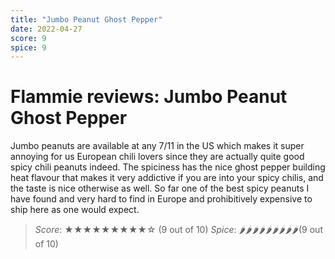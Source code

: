```yaml
---
title: "Jumbo Peanut Ghost Pepper"
date: 2022-04-27
score: 9
spice: 9
---
```


# Flammie reviews: Jumbo Peanut Ghost Pepper

Jumbo peanuts are available at any 7/11 in the US which makes it super
annoying for us European chili lovers since they are actually quite
good spicy chili peanuts indeed. The spiciness has the nice ghost pepper
building heat flavour that makes it very addictive if you are into your
spicy chilis, and the taste is nice otherwise as well. So far one of
the best spicy peanuts I have found and very hard to find in Europe and
prohibitively expensive to ship here as one would expect.

> *Score*: ★★★★★★★★★☆ (9 out of 10)
> *Spice*: 🌶🌶🌶🌶🌶🌶🌶🌶🌶(9 out of 10)

